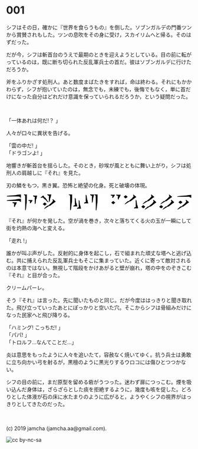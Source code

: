 

# 001

シフはその日，確かに『世界を食らうもの』を倒した。ソブンガルデの門番ツンから賞賛されもした。ツンの息吹をその身に受け，スカイリムへと帰る。そのはずだった。

だが今，シフは斬首台のうえで最期のときを迎えようとしている。目の前に転がっているのは，既に断ち切られた反乱軍兵士の首だ。彼はソブンガルデに行けただろうか。

斧をふりかざす処刑人。あと数度まばたきをすれば，命は終わる。それにもかかわらず，シフが抱いていたのは，無念でも，未練でも，後悔でもなく，単に首だけになった自分はどれだけ意識を保っていられるだろうか，という疑問だった。

<br>

「一体あれは何だ!？ 」

人々が口々に異状を告げる。

「雲の中だ! 」  
「ドラゴンよ! 」  

地響きが斬首台を揺らした。そのとき，砂埃が風とともに舞い上がり，シフは処刑人の肩越しに『それ』を見た。

刃の鱗をもつ，黒き翼。恐怖と絶望の化身。死と破壊の体現。

![kriimupaalle](./img/title.png)

『それ』が何かを発した。空が渦を巻き，次々と落ちてくる火の玉が一瞬にして街を灼熱の海へと変える。

「走れ !」

誰かが叫ぶ声がした。反射的に身体を起こし，石で組まれた頑丈な塔へと逃げ込む。共に捕えられた反乱軍兵士もそこに集まっていた。近くに寄って敵対されるのは本意ではない。無視して階段をかけあがると壁が崩れ，塔の中をのぞきこむ『それ』と目が合った。

クリームパーレ。

そう『それ』は言った。先に聞いたものと同じ。だが今度ははっきりと聞き取れた。飛び立っていったあとにぽっかりと空いた穴。そこからシフは骨組みだけになった民家へと飛び降りる。

「ハミング! こっちだ! 」  
「パパ! 」  
「トロルフ…なんてことだ…」  

炎は意思をもったように人々を追いたて，容赦なく焼いてゆく。抗う兵士は勇敢に立ち向かい弓を射るが，黒檀のように黒光りするウロコには傷ひとつつかない。

シフの目の前に，まだ原型を留める砦がうつった。迷わず扉につっこむ。煙を吸い込んだ身体は，ざらざらとした痰を拒絶するように，幾度も咳を促した。どろりとした体液が石の床に水たまりのように広がると，ようやくシフの視界がはっきりとしてきたのだった。

<br>
<br>
(c) 2019 jamcha (jamcha.aa@gmail.com).

![cc by-nc-sa](https://i.creativecommons.org/l/by-nc-sa/4.0/88x31.png)

